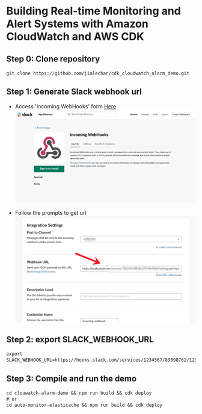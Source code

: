 # Building Real-time Monitoring and Alert Systems with Amazon CloudWatch and AWS CDK

## Step 0: Clone repository
```shell
git clone https://github.com/jialechan/cdk_cloudwatch_alarm_demo.git
```
## Step 1: Generate Slack webhook url
* Access 'Incoming WebHooks' form [Here](https://slack.com/apps/A0F7XDUAZ-incoming-webhooks)
![image1](/asset/B8CDFC8F-2FD1-440E-B6AC-4E9398EB3497.png)   

* Follow the prompts to get url
![image2](/asset/7472EA7D-5E66-41D8-9C29-3DC8361372B4.png)    

## Step 2: export SLACK_WEBHOOK_URL
```shell
export SLACK_WEBHOOK_URL=https://hooks.slack.com/services/1234567/89098762/12345678abcdefghi
```

## Step 3: Compile and run the demo
```shell
cd clouwatch-alarm-demo && npm run build && cdk deploy
# or
cd auto-monitor-elasticache && npm run build && cdk deploy
```